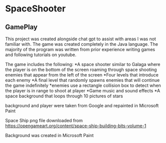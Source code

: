 # SpaceShooter
## GamePlay
This project was created alongside chat gpt to assist with areas I was not familiar with. The game was created completely in the Java language. The majority of the program was written from prior experience writing games and following tutorials on youtube.

The game includes the following:
*A space shooter similar to Galaga where the player is on the bottom of the screen roaming through space shooting enemies that appear from the left of the screen
*Four levels that introduce each enemy
*A final level that randomly spawns enemies that will continue the game indefinitely
*enemies use a rectangle collision box to detect when the player is in range to shoot at player
*Game music and sound effects
*A space background that loops through 10 pictures of stars

background and player were taken from Google and repainted in Microsoft Paint

Space Ship png file downloaded from https://opengameart.org/content/space-ship-building-bits-volume-1

Background was created in Microsoft Paint
